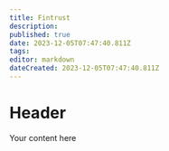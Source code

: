 ```yaml
---
title: Fintrust
description: 
published: true
date: 2023-12-05T07:47:40.811Z
tags: 
editor: markdown
dateCreated: 2023-12-05T07:47:40.811Z
---
```


# Header
Your content here